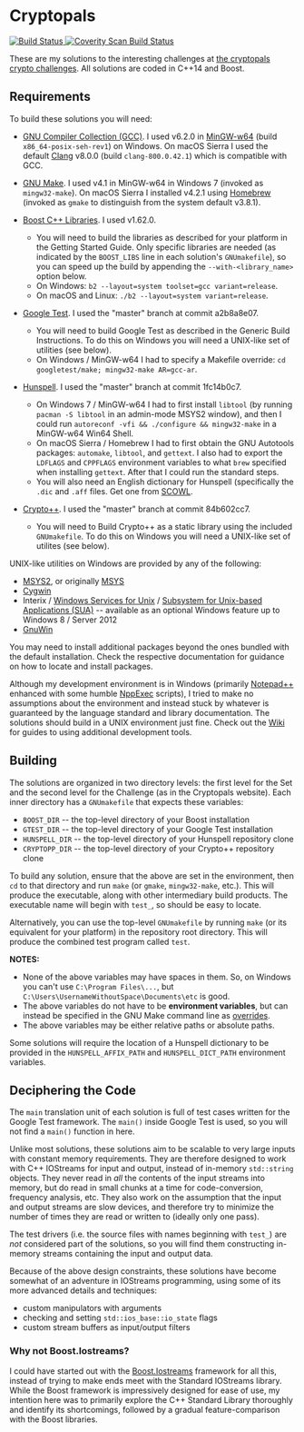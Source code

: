 # Cryptopals

<a href="https://travis-ci.org/tanzislam/cryptopals">
  <img alt="Build Status"
       src="https://travis-ci.org/tanzislam/cryptopals.svg?branch=master"/>
</a> <a href="https://scan.coverity.com/projects/tanzislam-cryptopals">
  <img alt="Coverity Scan Build Status"
       src="https://scan.coverity.com/projects/10143/badge.svg"/>
</a>

These are my solutions to the interesting challenges at [the cryptopals crypto
challenges](https://cryptopals.com). All solutions are coded in C++14 and Boost.

## Requirements

To build these solutions you will need:
 - [GNU Compiler Collection (GCC)](https://gcc.gnu.org/). I used v6.2.0 in
   [MinGW-w64](https://mingw-w64.org/doku.php) (build `x86_64-posix-seh-rev1`)
   on Windows. On macOS Sierra I used the default [Clang](http://clang.llvm.org)
   v8.0.0 (build `clang-800.0.42.1`) which is compatible with GCC.

 - [GNU Make](https://www.gnu.org/software/make/). I used v4.1 in MinGW-w64 in
   Windows 7 (invoked as `mingw32-make`). On macOS Sierra I installed v4.2.1
   using [Homebrew](http://brew.sh) (invoked as `gmake` to distinguish from the
   system default v3.8.1).

 - [Boost C++ Libraries](http://www.boost.org/). I used v1.62.0.
   - You will need to build the libraries as described for your platform in the
     Getting Started Guide. Only specific libraries are needed (as indicated by
     the `BOOST_LIBS` line in each solution's `GNUmakefile`), so you can speed
     up the build by appending the `--with-<library_name>` option below.
   - On Windows: `b2 --layout=system toolset=gcc variant=release`.
   - On macOS and Linux: `./b2 --layout=system variant=release`.

 - [Google Test](https://github.com/google/googletest/). I used the "master"
   branch at commit a2b8a8e07.
   - You will need to build Google Test as described in the Generic Build
     Instructions. To do this on Windows you will need a UNIX-like set of
     utilities (see below).
   - On Windows / MinGW-w64 I had to specify a Makefile override:
     `cd googletest/make; mingw32-make AR=gcc-ar`.

 - [Hunspell](https://hunspell.github.io/). I used the "master" branch at commit
   1fc14b0c7.
   - On Windows 7 / MinGW-w64 I had to first install `libtool` (by running
     `pacman -S libtool` in an admin-mode MSYS2 window), and then I could run
     `autoreconf -vfi && ./configure && mingw32-make` in a MinGW-w64 Win64
      Shell.
   - On macOS Sierra / Homebrew I had to first obtain the GNU Autotools
     packages: `automake`, `libtool`, and `gettext`. I also had to export the
     `LDFLAGS` and `CPPFLAGS` environment variables to what `brew` specified
     when installing `gettext`. After that I could run the standard steps.
   - You will also need an English dictionary for Hunspell (specifically the
     `.dic` and `.aff` files. Get one from [SCOWL](http://wordlist.aspell.net/).

 - [Crypto++](http://www.cryptopp.com/). I used the "master" branch at commit
   84b602cc7.
   - You will need to Build Crypto++ as a static library using the included
     `GNUmakefile`. To do this on Windows you will need a UNIX-like set of
     utilites (see below).

UNIX-like utilities on Windows are provided by any of the following:
 - [MSYS2](http://msys2.github.io/), or originally [MSYS](http://www.mingw.org/)
 - [Cygwin](https://www.cygwin.com/)
 - Interix / [Windows Services for Unix](
   https://technet.microsoft.com/en-gb/library/bb463212.aspx) / [Subsystem for
   Unix-based Applications (SUA)](
   https://msdn.microsoft.com/en-us/library/cc772343(v=ws.11).aspx) --
   available as an optional Windows feature up to Windows 8 / Server 2012
 - [GnuWin](http://gnuwin32.sourceforge.net/)

You may need to install additional packages beyond the ones bundled with the
default installation. Check the respective documentation for guidance on how to
locate and install packages.

Although my development environment is in Windows (primarily [Notepad++](
https://notepad-plus-plus.org/) enhanced with some humble [NppExec](
https://sourceforge.net/projects/npp-plugins/files/NppExec/) scripts), I tried
to make no assumptions about the environment and instead stuck by whatever is
guaranteed by the language standard and library documentation. The solutions
should build in a UNIX environment just fine. Check out the [Wiki](
https://github.com/tanzislam/cryptopals/wiki) for guides to using additional
development tools.

## Building

The solutions are organized in two directory levels: the first level for the Set
and the second level for the Challenge (as in the Cryptopals website). Each
inner directory has a `GNUmakefile` that expects these variables:
 - `BOOST_DIR` -- the top-level directory of your Boost installation
 - `GTEST_DIR` -- the top-level directory of your Google Test installation
 - `HUNSPELL_DIR` -- the top-level directory of your Hunspell repository clone
 - `CRYPTOPP_DIR` -- the top-level directory of your Crypto++ repository clone

To build any solution, ensure that the above are set in the environment, then
`cd` to that directory and run `make` (or `gmake`, `mingw32-make`, etc.). This
will produce the executable, along with other intermediary build products. The
executable name will begin with `test_`, so should be easy to locate.

Alternatively, you can use the top-level `GNUmakefile` by running `make` (or its
equivalent for your platform) in the repository root directory. This will
produce the combined test program called `test`.

**NOTES:**
 - None of the above variables may have spaces in them. So, on Windows you can't
   use `C:\Program Files\...`, but `C:\Users\UsernameWithoutSpace\Documents\etc`
   is good.
 - The above variables do not have to be **environment variables**, but can
   instead be specified in the GNU Make command line as [overrides](
   https://www.gnu.org/software/make/manual/make.html#Overriding).
 - The above variables may be either relative paths or absolute paths.

Some solutions will require the location of a Hunspell dictionary to be provided
in the `HUNSPELL_AFFIX_PATH` and `HUNSPELL_DICT_PATH` environment variables.

## Deciphering the Code

The `main` translation unit of each solution is full of test cases written for
the Google Test framework. The `main()` inside Google Test is used, so you will
not find a `main()` function in here.

Unlike most solutions, these solutions aim to be scalable to very large inputs
with constant memory requirements. They are therefore designed to work with C++
IOStreams for input and output, instead of in-memory `std::string` objects. They
never read in _all_ the contents of the input streams into memory, but do read
in small chunks at a time for code-conversion, frequency analysis, etc. They
also work on the assumption that the input and output streams are slow devices,
and therefore try to minimize the number of times they are read or written to
(ideally only one pass).

The test drivers (i.e. the source files with names beginning with `test_`) are
_not_ considered part of the solutions, so you will find them constructing
in-memory streams containing the input and output data.

Because of the above design constraints, these solutions have become somewhat of
an adventure in IOStreams programming, using some of its more advanced details
and techniques:
 - custom manipulators with arguments
 - checking and setting `std::ios_base::io_state` flags
 - custom stream buffers as input/output filters

### Why not Boost.Iostreams?

I could have started out with the [Boost.Iostreams](
http://www.boost.org/doc/libs/release/libs/iostreams/) framework for all this,
instead of trying to make ends meet with the Standard IOStreams library. While
the Boost framework is impressively designed for ease of use, my intention here
was to primarily explore the C++ Standard Library thoroughly and identify its
shortcomings, followed by a gradual feature-comparison with the Boost libraries.
